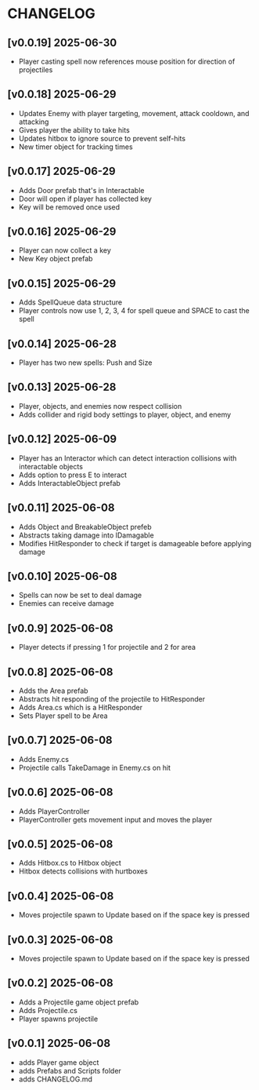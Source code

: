 # CHANGELOG

## [v0.0.19] 2025-06-30

- Player casting spell now references mouse position for direction of projectiles


## [v0.0.18] 2025-06-29

- Updates Enemy with player targeting, movement, attack cooldown, and attacking
- Gives player the ability to take hits
- Updates hitbox to ignore source to prevent self-hits
- New timer object for tracking times


## [v0.0.17] 2025-06-29

- Adds Door prefab that's in Interactable
- Door will open if player has collected key
- Key will be removed once used


## [v0.0.16] 2025-06-29

- Player can now collect a key
- New Key object prefab


## [v0.0.15] 2025-06-29

- Adds SpellQueue data structure
- Player controls now use 1, 2, 3, 4 for spell queue and SPACE to cast the spell


## [v0.0.14] 2025-06-28

- Player has two new spells: Push and Size


## [v0.0.13] 2025-06-28

- Player, objects, and enemies now respect collision
- Adds collider and rigid body settings to player, object, and enemy


## [v0.0.12] 2025-06-09

- Player has an Interactor which can detect interaction collisions with interactable objects
- Adds option to press E to interact
- Adds InteractableObject prefab


## [v0.0.11] 2025-06-08

- Adds Object and BreakableObject prefeb
- Abstracts taking damage into IDamagable
- Modifies HitResponder to check if target is damageable before applying damage


## [v0.0.10] 2025-06-08

- Spells can now be set to deal damage
- Enemies can receive damage


## [v0.0.9] 2025-06-08

- Player detects if pressing 1 for projectile and 2 for area


## [v0.0.8] 2025-06-08

- Adds the Area prefab
- Abstracts hit responding of the projectile to HitResponder
- Adds Area.cs which is a HitResponder
- Sets Player spell to be Area


## [v0.0.7] 2025-06-08

- Adds Enemy.cs
- Projectile calls TakeDamage in Enemy.cs on hit

## [v0.0.6] 2025-06-08

- Adds PlayerController
- PlayerController gets movement input and moves the player


## [v0.0.5] 2025-06-08

- Adds Hitbox.cs to Hitbox object
- Hitbox detects collisions with hurtboxes


## [v0.0.4] 2025-06-08

- Moves projectile spawn to Update based on if the space key is pressed


## [v0.0.3] 2025-06-08

- Moves projectile spawn to Update based on if the space key is pressed


## [v0.0.2] 2025-06-08

- Adds a Projectile game object prefab
- Adds Projectile.cs
- Player spawns projectile


## [v0.0.1] 2025-06-08

- adds Player game object
- adds Prefabs and Scripts folder
- adds CHANGELOG.md